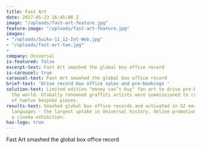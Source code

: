 ```yaml
---
title: Fast Art
date: 2017-05-23 16:45:00 Z
image: "/uploads/fast-art-feature.jpg"
feature-image: "/uploads/fast-art-feature.jpg"
images:
- "/uploads/Suiko-11_12-Int-Web.jpg"
- "/uploads/fast-art-two.jpg"
- 
company: Universal
is-featured: false
excerpt-text: Fast Art smashed the global box office record
is-carousel: true
carousel-text: Fast Art smashed the global box office record
brief-text: 'Drive record box office sales and pre-bookings '
solution-text: Limited edition "money can’t buy" fan art to drive pre-bookings around
  the world. Globally renowned graffiti artists were commissioned to create a collection
  of twelve bespoke pieces.
results-text: Smashed global box office records and activated in 52 markets with 37
  languages - the largest uptake in Universal history. Online promotions included
  a cinema exhibition.
has-logo: true
---
```


Fast Art smashed the global box office record